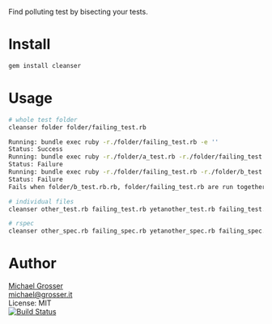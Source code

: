 Find polluting test by bisecting your tests.

Install
=======

```Bash
gem install cleanser
```

Usage
=====

```Bash
# whole test folder
cleanser folder folder/failing_test.rb

Running: bundle exec ruby -r./folder/failing_test.rb -e ''
Status: Success
Running: bundle exec ruby -r./folder/a_test.rb -r./folder/failing_test.rb -r./folder/b_test.rb -e ''
Status: Failure
Running: bundle exec ruby -r./folder/failing_test.rb -r./folder/b_test.rb -e ''
Status: Failure
Fails when folder/b_test.rb.rb, folder/failing_test.rb are run together

# individual files
cleanser other_test.rb failing_test.rb yetanother_test.rb failing_test.rb

# rspec
cleanser other_spec.rb failing_spec.rb yetanother_spec.rb failing_spec.rb --rspec
```

Author
======
[Michael Grosser](http://grosser.it)<br/>
michael@grosser.it<br/>
License: MIT<br/>
[![Build Status](https://travis-ci.org/grosser/cleanser.png)](https://travis-ci.org/grosser/cleanser)
